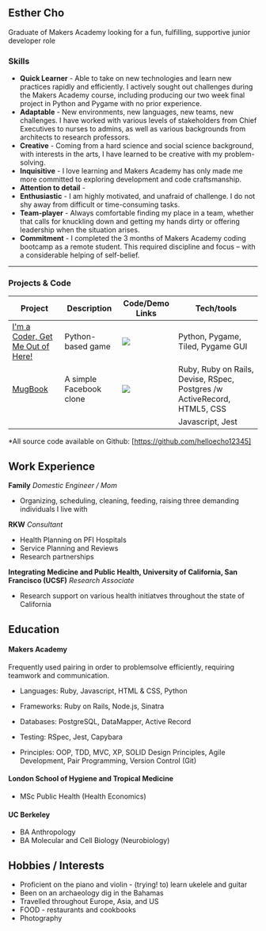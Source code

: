 ## Esther Cho

Graduate of Makers Academy looking for a fun, fulfilling, supportive junior developer role

### <a name="skills">Skills</a>

- **Quick Learner** - Able to take on new technologies and learn new practices rapidly and efficiently. I actively sought out challenges during the Makers Academy course, including producing our two week final project in Python and Pygame with no prior experience.
- **Adaptable** - New environments, new languages, new teams, new challenges. I have worked with various levels of stakeholders from Chief Executives to nurses to admins, as well as various backgrounds from architects to research professors.
- **Creative** - Coming from a hard science and social science background, with interests in the arts, I have learned to be creative with my problem-solving.
- **Inquisitive** - I love learning and Makers Academy has only made me more committed to exploring development and code craftsmanship.
- **Attention to detail** - 
- **Enthusiastic** - I am highly motivated, and unafraid of challenge. I do not shy away from difficult or time-consuming tasks.
- **Team-player** - Always comfortable finding my place in a team, whether that calls for knuckling down and getting my hands dirty or offering leadership when the situation arises.
- **Commitment** - I completed the 3 months of Makers Academy coding bootcamp as a remote student. This required discipline and focus – with a considerable helping of self-belief.

***



### <a name="projects">Projects & Code</a>
Project | Description | Code/Demo Links | Tech/tools |
---- | --- | --- | --- |
[I'm a Coder, Get Me Out of Here!][1]  | Python-based game | [![](https://cloud.githubusercontent.com/assets/12953472/18687862/de8df31e-7f79-11e6-937c-f20c0e0ee2b4.png)][1] | Python, Pygame, Tiled, Pygame GUI |
[MugBook][2] | A simple Facebook clone | [![](https://cloud.githubusercontent.com/assets/12953472/18687862/de8df31e-7f79-11e6-937c-f20c0e0ee2b4.png)][2] | Ruby, Ruby on Rails, Devise, RSpec, Postgres /w ActiveRecord, HTML5, CSS |
|   |   |   |Javascript, Jest             |

*All source code available on Github: [https://github.com/helloecho12345]

## Work Experience

**Family** 
_Domestic Engineer / Mom_

- Organizing, scheduling, cleaning, feeding, raising three demanding individuals I live with

**RKW**
_Consultant_

- Health Planning on PFI Hospitals
- Service Planning and Reviews
- Research partnerships

**Integrating Medicine and Public Health, University of California, San Francisco (UCSF)**
_Research Associate_

- Research support on various health initiatves throughout the state of California


## Education

#### Makers Academy

Frequently used pairing in order to problemsolve efficiently, requiring teamwork and communication.

- Languages: Ruby, Javascript, HTML & CSS, Python

- Frameworks: Ruby on Rails, Node.js, Sinatra

- Databases: PostgreSQL, DataMapper, Active Record

- Testing: RSpec, Jest, Capybara

- Principles: OOP, TDD, MVC, XP, SOLID Design Principles, Agile Development, Pair Programming, Version Control (Git)


#### London School of Hygiene and Tropical Medicine

- MSc Public Health (Health Economics)

#### UC Berkeley

- BA Anthropology
- BA Molecular and Cell Biology (Neurobiology)


## Hobbies / Interests

- Proficient on the piano and violin - (trying! to) learn ukelele and guitar
- Been on an archaeology dig in the Bahamas
- Travelled throughout Europe, Asia, and US
- FOOD - restaurants and cookbooks
- Photography

[1]: https://github.com/helloecho12345/Im-a-coder-get-me-out-of-here
[2]: https://github.com/helloecho12345/acebook-mugbook

